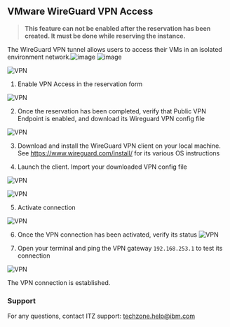## VMware WireGuard VPN Access

> **This feature can not be enabled after the reservation has been created. It must be done while reserving the instance.**

The WireGuard VPN tunnel allows users to access their VMs in an isolated environment network.![image](https://media.github.ibm.com/user/408676/files/64f0c210-a26a-4a79-9195-06f6071be549)
![image](https://media.github.ibm.com/user/408676/files/7808612d-11f7-4643-a660-fe2255dbf4ea)


![VPN](https://github.com/IBM/itz-support-public/blob/main/IBM-Technology-Zone/IBM-Technology-Zone-Runbooks/Images/vmware-vpn.png)

1. Enable VPN Access in the reservation form

![VPN](https://github.com/IBM/itz-support-public/blob/main/IBM-Technology-Zone/IBM-Technology-Zone-Runbooks/Images/vmware-vpn-reserve.png)

2. Once the reservation has been completed, verify that Public VPN Endpoint is enabled, and download its Wireguard VPN config file

![VPN](https://github.com/IBM/itz-support-public/blob/main/IBM-Technology-Zone/IBM-Technology-Zone-Runbooks/Images/vmware-vpn-download.png)

3. Download and install the WireGuard VPN client on your local machine.
See https://www.wireguard.com/install/ for its various OS instructions

4. Launch the client. Import your downloaded VPN config file

![VPN](https://github.com/IBM/itz-support-public/blob/main/IBM-Technology-Zone/IBM-Technology-Zone-Runbooks/Images/vmware-vpn-import.png)

![VPN](https://github.com/IBM/itz-support-public/blob/main/IBM-Technology-Zone/IBM-Technology-Zone-Runbooks/Images/vmware-vpn-import2.png)

5. Activate connection

![VPN](https://github.com/IBM/itz-support-public/blob/main/IBM-Technology-Zone/IBM-Technology-Zone-Runbooks/Images/vmware-vpn-activate.png)

6. Once the VPN connection has been activated, verify its status
![VPN](https://github.com/IBM/itz-support-public/blob/main/IBM-Technology-Zone/IBM-Technology-Zone-Runbooks/Images/vmware-vpn-activated.png)

7. Open your terminal and ping the VPN gateway `192.168.253.1` to test its connection

![VPN](https://github.com/IBM/itz-support-public/blob/main/IBM-Technology-Zone/IBM-Technology-Zone-Runbooks/Images/vmware-vpn-test.png)

The VPN connection is established.

### Support

For any questions, contact ITZ support: techzone.help@ibm.com
